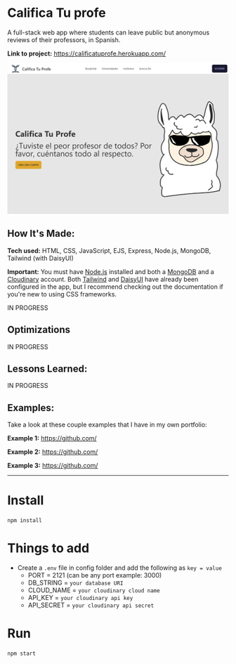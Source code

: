 # Califica Tu profe
A full-stack web app where students can leave public but anonymous reviews of their professors, in Spanish.

**Link to project:** https://calificatuprofe.herokuapp.com/

![Califica Tu Profe app landing page](https://raw.githubusercontent.com/diathekez/calificatuprofe/master/public/imgs/calificatuprofe-app.png)

## How It's Made:

**Tech used:** HTML, CSS, JavaScript, EJS, Express, Node.js, MongoDB, Tailwind (with DaisyUI)

**Important:** You must have [Node.js](https://nodejs.org/en/download/) installed and both a [MongoDB](https://www.mongodb.com/) and a [Cloudinary](https://cloudinary.com/) account. Both [Tailwind](https://tailwindcss.com/docs/installation) and [DaisyUI](https://daisyui.com/docs/install/) have already been configured in the app, but I recommend checking out the documentation if you're new to using CSS frameworks.

IN PROGRESS

## Optimizations

IN PROGRESS

## Lessons Learned:

IN PROGRESS

## Examples:
Take a look at these couple examples that I have in my own portfolio:

**Example 1:** https://github.com/

**Example 2:** https://github.com/

**Example 3:** https://github.com/

---

# Install

`npm install`

# Things to add

- Create a `.env` file in config folder and add the following as `key = value`
  - PORT = 2121 (can be any port example: 3000)
  - DB_STRING = `your database URI`
  - CLOUD_NAME = `your cloudinary cloud name`
  - API_KEY = `your cloudinary api key`
  - API_SECRET = `your cloudinary api secret`

# Run

`npm start`